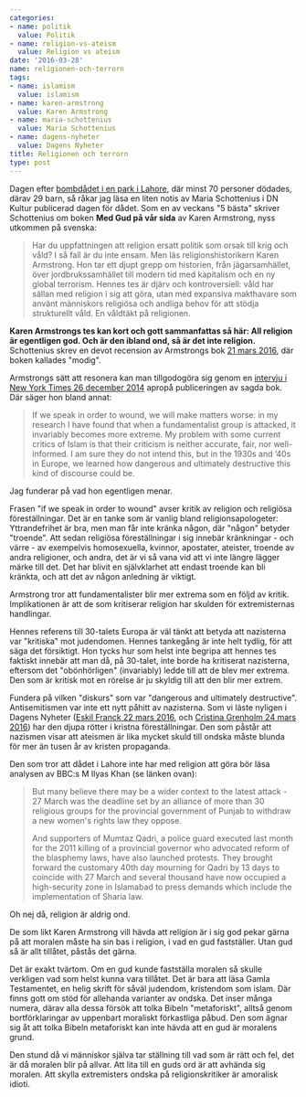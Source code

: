 ```yaml
---
categories:
- name: politik
  value: Politik
- name: religion-vs-ateism
  value: Religion vs ateism
date: '2016-03-28'
name: religionen-och-terrorn
tags:
- name: islamism
  value: islamism
- name: karen-armstrong
  value: Karen Armstrong
- name: maria-schottenius
  value: Maria Schottenius
- name: dagens-nyheter
  value: Dagens Nyheter
title: Religionen och terrorn
type: post
---
```

Dagen efter [bombdådet i en park i Lahore](http://www.bbc.com/news/world-asia-35910124), där minst 70 personer dödades, därav 29 barn, så råkar jag läsa en liten notis av Maria Schottenius i DN Kultur publicerad dagen för dådet. Som en av veckans "5 bästa" skriver Schottenius om boken **Med Gud på vår sida** av Karen Armstrong, nyss utkommen på svenska:

> Har du uppfattningen att religion ersatt politik som orsak till krig och våld? I så fall är du inte ensam. Men läs religionshistorikern Karen Armstrong. Hon tar ett djupt grepp om historien, från jägarsamhället, över jordbrukssamhället till modern tid med kapitalism och en ny global terrorism. Hennes tes är djärv och kontroversiell: våld har sällan med religion i sig att göra, utan med expansiva makthavare som använt människors religiösa och andliga behov för att stödja strukturellt våld. En våldtäkt på religionen.

**Karen Armstrongs tes kan kort och gott sammanfattas så här: All religion är egentligen god. Och är den ibland ond, så är det inte religion.** Schottenius skrev en devot recension av Armstrongs bok [21 mars 2016](http://www.dn.se/dnbok/bokrecensioner/karen-armstrong-med-gud-pa-var-sida-religion-och-vald-genom-historien/), där boken kallades "modig".

Armstrongs sätt att resonera kan man tillgodogöra sig genom en [intervju i New York Times 26 december 2014](http://artsbeat.blogs.nytimes.com/2014/12/26/the-blame-game-karen-armstrong-talks-about-fields-of-blood/) apropå publiceringen av sagda bok. Där säger hon bland annat:

> If we speak in order to wound, we will make matters worse: in my research I have found that when a fundamentalist group is attacked, it invariably becomes more extreme. My problem with some current critics of Islam is that their criticism is neither accurate, fair, nor well-informed. I am sure they do not intend this, but in the 1930s and ’40s in Europe, we learned how dangerous and ultimately destructive this kind of discourse could be.

Jag funderar på vad hon egentligen menar.

Frasen "if we speak in order to wound" avser kritik av religion och religiösa föreställningar. Det är en tanke som är vanlig bland religionsapologeter: Yttrandefrihet är bra, men man får inte kränka någon, där "någon" betyder "troende". Att sedan religiösa föreställningar i sig innebär kränkningar - och värre - av exempelvis homosexuella, kvinnor, apostater, ateister, troende av andra religioner, och andra, det är vi så vana vid att vi inte längre lägger märke till det. Det har blivit en självklarhet att endast troende kan bli kränkta, och att det av någon anledning är viktigt.

Armstrong tror att fundamentalister blir mer extrema som en följd av kritik. Implikationen är att de som kritiserar religion har skulden för extremisternas handlingar.

Hennes referens till 30-talets Europa är väl tänkt att betyda att nazisterna var "kritiska" mot judendomen. Hennes tankegång är inte helt tydlig, för att säga det försiktigt. Hon tycks hur som helst inte begripa att hennes tes faktiskt innebär att man då, på 30-talet, inte borde ha kritiserat nazisterna, eftersom det "obönhörligen" (invariably) ledde till att de blev mer extrema. Den som är kritisk mot en rörelse är ju skyldig till att den blir mer extrem.

Fundera på vilken "diskurs" som var "dangerous and ultimately destructive". Antisemitismen var inte ett nytt påhitt av nazisterna. Som vi läste nyligen i Dagens Nyheter ([Eskil Franck 22 mars 2016](http://www.dn.se/kultur-noje/luthers-judehat-inget-att-fira/), och [Cristina Grenholm 24 mars 2016](http://www.dn.se/kultur-noje/kulturdebatt/luthers-antisemitism-maste-vi-standigt-gora-upp-med/)) har den djupa rötter i kristna föreställningar. Den som påstår att nazismen visar att ateismen är lika mycket skuld till ondska måste blunda för mer än tusen år av kristen propaganda.

Den som tror att dådet i Lahore inte har med religion att göra bör läsa analysen av BBC:s M Ilyas Khan (se länken ovan):

> But many believe there may be a wider context to the latest attack - 27 March was the deadline set by an alliance of more than 30 religious groups for the provincial government of Punjab to withdraw a new women's rights law they oppose.
> 
> And supporters of Mumtaz Qadri, a police guard executed last month for the 2011 killing of a provincial governor who advocated reform of the blasphemy laws, have also launched protests. They brought forward the customary 40th day mourning for Qadri by 13 days to coincide with 27 March and several thousand have now occupied a high-security zone in Islamabad to press demands which include the implementation of Sharia law.

Oh nej då, religion är aldrig ond.

De som likt Karen Armstrong vill hävda att religion är i sig god pekar gärna på att moralen måste ha sin bas i religion, i vad en gud fastställer. Utan gud så är allt tillåtet, påstås det gärna.

Det är exakt tvärtom. Om en gud kunde fastställa moralen så skulle verkligen vad som helst kunna vara tillåtet. Det är bara att läsa Gamla Testamentet, en helig skrift för såväl judendom, kristendom som islam. Där finns gott om stöd för allehanda varianter av ondska. Det inser många numera, därav alla dessa försök att tolka Bibeln "metaforiskt", alltså genom bortförklaringar av uppenbart moraliskt förkastliga påbud. Den som ägnar sig åt att tolka Bibeln metaforiskt kan inte hävda att en gud är moralens grund.

Den stund då vi människor själva tar ställning till vad som är rätt och fel, det är då moralen blir på allvar. Att lita till en guds ord är att avhända sig moralen. Att skylla extremisters ondska på religionskritiker är amoralisk idioti.

